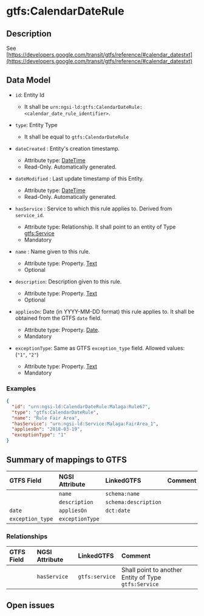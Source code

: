 # gtfs:CalendarDateRule

## Description

See [https://developers.google.com/transit/gtfs/reference/#calendar_datestxt](https://developers.google.com/transit/gtfs/reference/#calendar_datestxt)

## Data Model

+ `id`: Entity Id
  + It shall be `urn:ngsi-ld:gtfs:CalendarDateRule:<calendar_date_rule_identifier>`. 

+ `type`: Entity Type 
  + It shall be equal to `gtfs:CalendarDateRule`
  
+ `dateCreated` : Entity's creation timestamp.
  + Attribute type: [DateTime](https://schema.org/DateTime)
  + Read-Only. Automatically generated. 
 
+ `dateModified` : Last update timestamp of this Entity.
  + Attribute type: [DateTime](https://schema.org/DateTime)
  + Read-Only. Automatically generated.
  
+ `hasService` : Service to which this rule applies to. Derived from `service_id`.
  + Attribute type: Relationship. It shall point to an entity of Type [gtfs:Service](../../doc/Service/spec.md)
  + Mandatory
  
+ `name` : Name given to this rule.
  + Attribute type: Property. [Text](https://schema.org/Text)
  + Optional

+ `description`: Description given to this rule.
  + Attribute type: Property. [Text](https://schema.org/Text)
  + Optional
  
+ `appliesOn`: Date (in YYYY-MM-DD format) this rule applies to. It shall be obtained from the GTFS `date` field. 
  + Attribute type: Property. [Date](https://schema.org/Date). 
  + Mandatory

+ `exceptionType`: Same as GTFS `exception_type` field. Allowed values: (`"1"`, `"2"`)
  + Attribute type: Property. [Text](https://schema.org/Text)
  + Mandatory

### Examples

```json
{
  "id": "urn:ngsi-ld:CalendarDateRule:Malaga:Rule67",
  "type": "gtfs:CalendarDateRule",
  "name": "Rule Fair Area",
  "hasService": "urn:ngsi-ld:Service:Malaga:FairArea_1",
  "appliesOn": "2018-03-19",
  "exceptionType": "1"
}
```

## Summary of mappings to GTFS

| GTFS Field                | NGSI Attribute          | LinkedGTFS                  | Comment                                                    |
|:--------------------------|:------------------------|:--------------------------- |:-----------------------------------------------------------|
|                           | `name`                  | `schema:name`               |                                                            |
|                           | `description`           | `schema:description`        |                                                            |
| `date`                    | `appliesOn`             | `dct:date`                  |                                                            |
| `exception_type`          | `exceptionType`         |                             |                                                            |

                              


### Relationships

| GTFS Field              | NGSI Attribute        | LinkedGTFS           | Comment                                                |
|:----------------------- |:----------------------|:-------------------- |:-------------------------------------------------------|
|                         | `hasService`          | `gtfs:service`        | Shall point to another Entity of Type `gtfs:Service`  |

## Open issues
